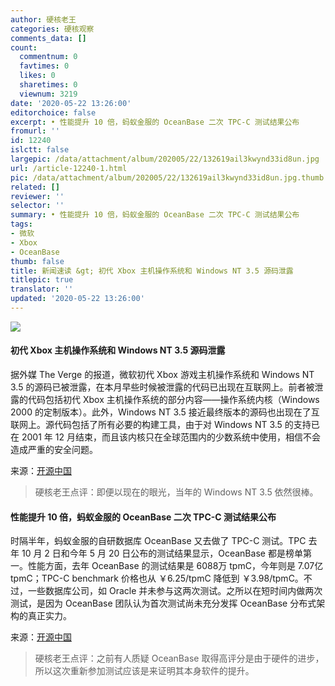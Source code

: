 ```yaml
---
author: 硬核老王
categories: 硬核观察
comments_data: []
count:
  commentnum: 0
  favtimes: 0
  likes: 0
  sharetimes: 0
  viewnum: 3219
date: '2020-05-22 13:26:00'
editorchoice: false
excerpt: • 性能提升 10 倍，蚂蚁金服的 OceanBase 二次 TPC-C 测试结果公布
fromurl: ''
id: 12240
islctt: false
largepic: /data/attachment/album/202005/22/132619ail3kwynd33id8un.jpg
url: /article-12240-1.html
pic: /data/attachment/album/202005/22/132619ail3kwynd33id8un.jpg.thumb.jpg
related: []
reviewer: ''
selector: ''
summary: • 性能提升 10 倍，蚂蚁金服的 OceanBase 二次 TPC-C 测试结果公布
tags:
- 微软
- Xbox
- OceanBase
thumb: false
title: 新闻速读 &gt; 初代 Xbox 主机操作系统和 Windows NT 3.5 源码泄露
titlepic: true
translator: ''
updated: '2020-05-22 13:26:00'
---
```


![](/data/attachment/album/202005/22/132619ail3kwynd33id8un.jpg)


#### 初代 Xbox 主机操作系统和 Windows NT 3.5 源码泄露


据外媒 The Verge 的报道，微软初代 Xbox 游戏主机操作系统和 Windows NT 3.5 的源码已被泄露，在本月早些时候被泄露的代码已出现在互联网上。前者被泄露的代码包括初代 Xbox 主机操作系统的部分内容——操作系统内核（Windows 2000 的定制版本）。此外，Windows NT 3.5 接近最终版本的源码也出现在了互联网上。源代码包括了所有必要的构建工具，由于对 Windows NT 3.5 的支持已在 2001 年 12 月结束，而且该内核只在全球范围内的少数系统中使用，相信不会造成严重的安全问题。


来源：[开源中国](https://www.oschina.net/news/115858/xbox-source-code-leak-original-console-windows-3-5)



> 
> 硬核老王点评：即便以现在的眼光，当年的 Windows NT 3.5 依然很棒。
> 
> 
> 


#### 性能提升 10 倍，蚂蚁金服的 OceanBase 二次 TPC-C 测试结果公布


时隔半年，蚂蚁金服的自研数据库 OceanBase 又去做了 TPC-C 测试。TPC 去年 10 月 2 日和今年 5 月 20 日公布的测试结果显示，OceanBase 都是榜单第一。性能方面，去年 OceanBase 的测试结果是 6088万 tpmC，今年则是 7.07亿 tpmC；TPC-C benchmark 价格也从 ￥6.25/tpmC 降低到 ￥3.98/tpmC。不过，一些数据库公司，如 Oracle 并未参与这两次测试。之所以在短时间内做两次测试，是因为 OceanBase 团队认为首次测试尚未充分发挥 OceanBase 分布式架构的真正实力。


来源：[开源中国](https://www.oschina.net/news/115846/oceanbase-second-tpcc-news)



> 
> 硬核老王点评：之前有人质疑 OceanBase 取得高评分是由于硬件的进步，所以这次重新参加测试应该是来证明其本身软件的提升。
> 
> 
>